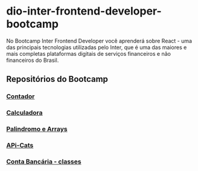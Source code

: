 # dio-inter-frontend-developer-bootcamp
 No Bootcamp Inter Frontend Developer você aprenderá sobre React - uma das principais tecnologias utilizadas pelo Inter, que é uma das maiores e mais completas plataformas digitais de serviços financeiros e não financeiros do Brasil.

## Repositórios do Bootcamp
### [Contador](https://github.com/amandaDuaibs/dio-inter-frontend-developer-bootcamp/tree/main/dio-contador)
### [Calculadora](https://github.com/amandaDuaibs/dio-inter-frontend-developer-bootcamp/tree/main/dio-calculadora)
### [Palindromo e Arrays](https://github.com/amandaDuaibs/dio-inter-frontend-developer-bootcamp/tree/main/dio-palindromo) 
### [APi-Cats](https://github.com/amandaDuaibs/dio-inter-frontend-developer-bootcamp/tree/main/dio-cats)
### [Conta Bancária - classes](https://github.com/amandaDuaibs/dio-inter-frontend-developer-bootcamp/tree/main/dio-conta%20branc%C3%A1ria)
